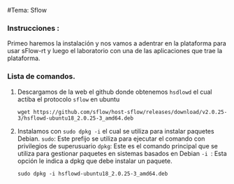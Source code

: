 #Tema: Sflow
### Instrucciones :
Primeo haremos la instalación y nos vamos a adentrar en la plataforma para usar sFlow-rt y luego el laboratorio con una de las aplicaciones que trae la plataforma. 
### Lista de comandos.
1. Descargamos de la web el github donde obtenemos ``` hsdlowd ``` el cual actiba el protocolo ``` sflow ``` en ubuntu
    ```
   wget https://github.com/sflow/host-sflow/releases/download/v2.0.25-3/hsflowd-ubuntu18_2.0.25-3_amd64.deb
   ```
2. Instalamos con ``` sudo dpkg -i ``` el cual se utiliza para instalar paquetes Debian.
   ``` sudo ```: Este prefijo se utiliza para ejecutar el comando con privilegios de superusuario
   ``` dpkg ```: Este es el comando principal que se utiliza para gestionar paquetes en sistemas basados en Debian
   ```-i ```: Esta opción le indica a dpkg que debe instalar un paquete. 
    ```
   sudo dpkg -i hsflowd-ubuntu18_2.0.25-3_amd64.deb
   ```
